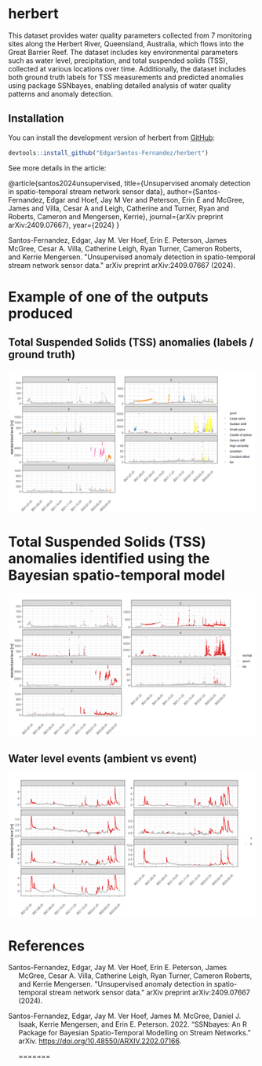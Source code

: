 # herbert

<!-- badges: start -->
<!-- badges: end -->

This dataset provides water quality parameters collected from 7 monitoring sites along the Herbert River, Queensland, Australia, which flows into the Great Barrier Reef. The dataset includes key environmental parameters such as water level, precipitation, and total suspended solids (TSS), collected at various locations over time. Additionally, the dataset includes both ground truth labels for TSS measurements and predicted anomalies using package SSNbayes, enabling detailed analysis of water quality patterns and anomaly detection.

    

## Installation

You can install the development version of herbert from [GitHub](https://github.com/):


``` r
devtools::install_github("EdgarSantos-Fernandez/herbert")
```

See more details in the article:

@article{santos2024unsupervised,
  title={Unsupervised anomaly detection in spatio-temporal stream network sensor data},
  author={Santos-Fernandez, Edgar and Hoef, Jay M Ver and Peterson, Erin E and McGree, James and Villa, Cesar A and Leigh, Catherine and Turner, Ryan and Roberts, Cameron and Mengersen, Kerrie},
  journal={arXiv preprint arXiv:2409.07667},
  year={2024}
}

Santos-Fernandez, Edgar, Jay M. Ver Hoef, Erin E. Peterson, James McGree, Cesar A. Villa, Catherine Leigh, Ryan Turner, Cameron Roberts, and Kerrie Mengersen. "Unsupervised anomaly detection in spatio-temporal stream network sensor data." arXiv preprint arXiv:2409.07667 (2024).



# Example of one of the outputs produced


## Total Suspended Solids (TSS) anomalies (labels / ground truth)

![Alt Text](man/figures/tss_anom.png)


# Total Suspended Solids (TSS) anomalies identified using the Bayesian spatio-temporal model

![Alt Text](man/figures/tss_preds.png)


## Water level events (ambient vs event)

![Alt Text](man/figures/level.png)


# References

<div id="refs" class="references csl-bib-body hanging-indent">

<div id="ref-ssnbayesArxiv" class="csl-entry">


Santos-Fernandez, Edgar, Jay M. Ver Hoef, Erin E. Peterson, James McGree, Cesar A. Villa, Catherine Leigh, Ryan Turner, Cameron Roberts, and Kerrie Mengersen. "Unsupervised anomaly detection in spatio-temporal stream network sensor data." arXiv preprint arXiv:2409.07667 (2024).

Santos-Fernandez, Edgar, Jay M. Ver Hoef, James M. McGree, Daniel J.
Isaak, Kerrie Mengersen, and Erin E. Peterson. 2022. “SSNbayes: An R
Package for Bayesian Spatio-Temporal Modelling on Stream Networks.”
arXiv. <https://doi.org/10.48550/ARXIV.2202.07166>.

</div>
=======

